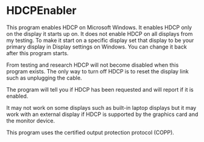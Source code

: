 # HDCPEnabler

This program enables HDCP on Microsoft Windows. It enables HDCP only
on the display it starts up on. It does not enable HDCP on all displays
from my testing. To make it start on a specific display set that display
to be your primary display in Display settings on Windows. You can change
it back after this program starts.

From testing and research HDCP will not become disabled when this program
exists. The only way to turn off HDCP is to reset the display link such as unplugging the cable.

The program will tell you if HDCP has been requested and will report if
it is enabled. 

It may not work on some displays such as built-in laptop displays but it
may work with an external display if HDCP is supported by the graphics
card and the monitor device.

This program uses the certified output protection protocol (COPP).
